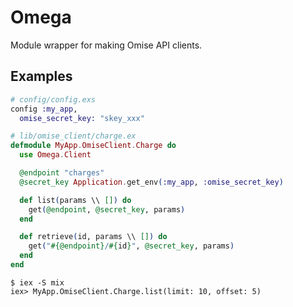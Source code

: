 # Omega

Module wrapper for making Omise API clients.

## Examples

```elixir
# config/config.exs
config :my_app,
  omise_secret_key: "skey_xxx"

# lib/omise_client/charge.ex
defmodule MyApp.OmiseClient.Charge do
  use Omega.Client

  @endpoint "charges"
  @secret_key Application.get_env(:my_app, :omise_secret_key)

  def list(params \\ []) do
    get(@endpoint, @secret_key, params)
  end

  def retrieve(id, params \\ []) do
    get("#{@endpoint}/#{id}", @secret_key, params)
  end
end
```

```shell
$ iex -S mix
iex> MyApp.OmiseClient.Charge.list(limit: 10, offset: 5)
```
